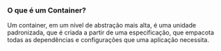 ### O que é um Container?

Um container, em um nível de abstração mais alta, é uma unidade padronizada, 
que é criada a partir de uma especificação, que empacota todas as dependências 
e configurações que uma aplicação necessita.	